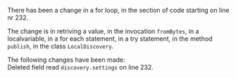 There has been a change in a for loop, in the section of code starting on line nr 232.
  
The change is in retriving a value, in the invocation ```fromBytes```, in a localvariable, in a for each statement, in a try statement, in the method ```publish```, in the class ```LocalDiscovery```.
  
The following changes have been made:  
Deleted field read ```discovery.settings``` on line 232.  
